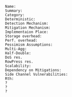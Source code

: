     Name:
	Summary: 
	Category: 
	Deterministic: 
	Detection Mechanism: 
    Mitigation Mechanism: 
    Implementaion Place:
    Storage overhead: 
	Perf. overhead:
	Pessimism Assumptions:
	Multi-Agg:
	Half-Double:
	DoS res.
	RowPress res.
    Scalability: 
    Dependency on Mitigations: 
	Side Channel Vulnerabilities:
	Rth:
	?
	?
	?